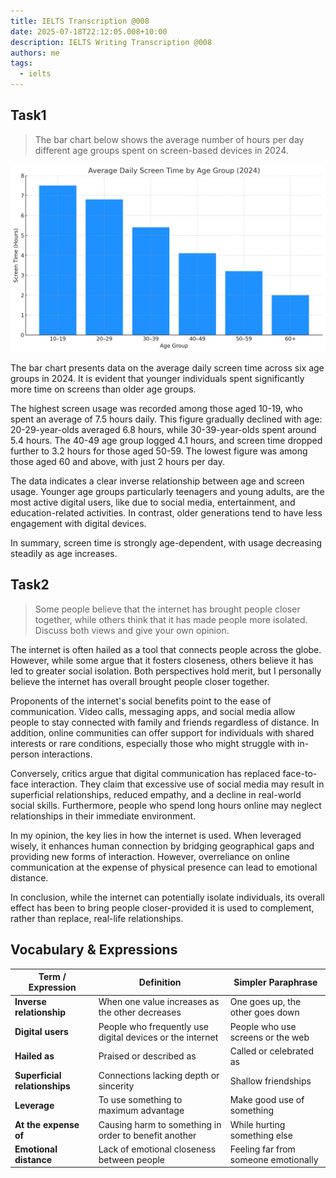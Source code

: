 ```yaml
---
title: IELTS Transcription @008
date: 2025-07-18T22:12:05.008+10:00
description: IELTS Writing Transcription @008
authors: me
tags:
  - ielts
---
```


## Task1

> The bar chart below shows the average number of hours per day different age groups spent on screen-based devices in 2024.

![task1](./assets/ielts-transcription-008.png)

The bar chart presents data on the average daily screen time across six age groups in 2024. It is evident that younger individuals spent significantly more time on screens than older age groups.

The highest screen usage was recorded among those aged 10-19, who spent an average of 7.5 hours daily. This figure gradually declined with age: 20-29-year-olds averaged 6.8 hours, while 30-39-year-olds spent around 5.4 hours. The 40-49 age group logged 4.1 hours, and screen time dropped further to 3.2 hours for those aged 50-59. The lowest figure was among those aged 60 and above, with just 2 hours per day.

The data indicates a clear inverse relationship between age and screen usage. Younger age groups particularly teenagers and young adults, are the most active digital users, like due to social media, entertainment, and education-related activities. In contrast, older generations tend to have less engagement with digital devices.

In summary, screen time is strongly age-dependent, with usage decreasing steadily as age increases.

## Task2

> Some people believe that the internet has brought people closer together, while others think that it has made people more isolated.
> Discuss both views and give your own opinion.

The internet is often hailed as a tool that connects people across the globe. However, while some argue that it fosters closeness, others believe it has led to greater social isolation. Both perspectives hold merit, but I personally believe the internet has overall brought people closer together.

Proponents of the internet's social benefits point to the ease of communication. Video calls, messaging apps, and social media allow people to stay connected with family and friends regardless of distance. In addition, online communities can offer support for individuals with shared interests or rare conditions, especially those who might struggle with in-person interactions.

Conversely, critics argue that digital communication has replaced face-to-face interaction. They claim that excessive use of social media may result in superficial relationships, reduced empathy, and a decline in real-world social skills. Furthermore, people who spend long hours online may neglect relationships in their immediate environment.

In my opinion, the key lies in how the internet is used. When leveraged wisely, it enhances human connection by bridging geographical gaps and providing new forms of interaction. However, overreliance on online communication at the expense of physical presence can lead to emotional distance.

In conclusion, while the internet can potentially isolate individuals, its overall effect has been to bring people closer-provided it is used to complement, rather than replace, real-life relationships.

## Vocabulary & Expressions

| Term / Expression | Definition | Simpler Paraphrase |
| --- | --- | --- |
| **Inverse relationship** | When one value increases as the other decreases | One goes up, the other goes down |
| **Digital users** | People who frequently use digital devices or the internet | People who use screens or the web |
| **Hailed as** | Praised or described as | Called or celebrated as |
| **Superficial relationships** | Connections lacking depth or sincerity | Shallow friendships |
| **Leverage** | To use something to maximum advantage | Make good use of something |
| **At the expense of** | Causing harm to something in order to benefit another | While hurting something else |
| **Emotional distance** | Lack of emotional closeness between people | Feeling far from someone emotionally |
